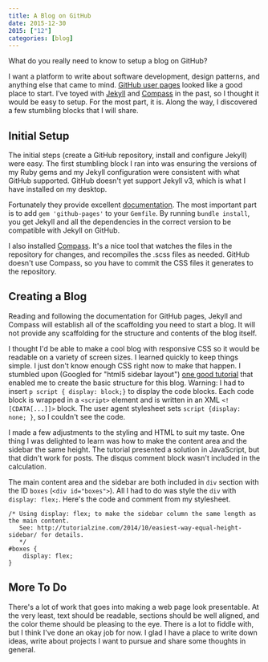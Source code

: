 ```yaml
---
title: A Blog on GitHub
date: 2015-12-30
2015: ["12"]
categories: [blog]
---
```


What do you really need to know to setup a blog on GitHub?
<!--more-->

I want a platform to write about software development, design patterns, and anything else that came to mind. [GitHub user pages](https://help.github.com/articles/user-organization-and-project-pages/) looked like a good place to start. I've toyed with [Jekyll](https://jekyllrb.com/) and [Compass](http://compass-style.org/) in the past, so I thought it would be easy to setup. For the most part, it is. Along the way, I discovered a few stumbling blocks that I will share.

## Initial Setup
The initial steps (create a GitHub repository, install and configure Jekyll) were easy. The first stumbling block I ran into was ensuring the versions of my Ruby gems and my Jekyll configuration were consistent with what GitHub supported. GitHub doesn't yet support Jekyll v3, which is what I have installed on my desktop.

Fortunately they provide excellent [documentation](https://help.github.com/articles/using-jekyll-with-pages/). The most important part is to add `gem 'github-pages'` to your `Gemfile`. By running `bundle install`, you get Jekyll and all the dependencies in the correct version to be compatible with Jekyll on GitHub.

I also installed [Compass](http://compass-style.org/). It's a nice tool that watches the files in the repository for changes, and recompiles the .scss files as needed. GitHub doesn't use Compass, so you have to commit the CSS files it generates to the repository.

## Creating a Blog
Reading and following the documentation for GitHub pages, Jekyll and Compass will establish all of the scaffolding you need to start a blog. It will not provide any scaffolding for the structure and contents of the blog itself.

I thought I'd be able to make a cool blog with responsive CSS so it would be readable on a variety of screen sizes. I learned quickly to keep things simple. I just don't know enough CSS right now to make that happen. I stumbled upon (Googled for "html5 sidebar layout") [one good tutorial](http://multimedia.journalism.berkeley.edu/tutorials/css-layout/) that enabled me to create the basic structure for this blog. Warning: I had to insert `p script { display: block;}` to display the code blocks. Each code block is wrapped in a `<script>` element and is written in an XML `<![CDATA[...]]>` block. The user agent stylesheet sets `script {display: none; }`, so I couldn't see the code.

I made a few adjustments to the styling and HTML to suit my taste. One thing I was delighted to learn was how to make the content area and the sidebar the same height. The tutorial presented a solution in JavaScript, but that didn't work for posts. The disqus comment block wasn't included in the calculation.

The main content area and the sidebar are both included in `div` section with the ID `boxes` (`<div id="boxes">`). All I had to do was style the `div` with `display: flex;`. Here's the code and comment from my stylesheet.

```
/* Using display: flex; to make the sidebar column the same length as the main content.
   See: http://tutorialzine.com/2014/10/easiest-way-equal-height-sidebar/ for details.
   */
#boxes {
    display: flex;
}
```

## More To Do
There's a lot of work that goes into making a web page look presentable. At the very least, text should be readable, sections should be well aligned, and the color theme should be pleasing to the eye. There is a lot to fiddle with, but I think I've done an okay job for now. I glad I have a place to write down ideas, write about projects I want to pursue and share some thoughts in general.
